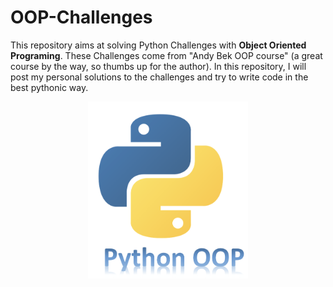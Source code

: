 # OOP-Challenges

This repository aims at solving Python Challenges with **Object Oriented Programing**. These Challenges come from "Andy Bek OOP course" (a great course by the way, so thumbs up for the author).
In this repository, I will post my personal solutions to the challenges and try to write code in the best pythonic way.
<p align="center">
  <img src="images/pythonOOP.png?raw=true" width="256">
</p>
